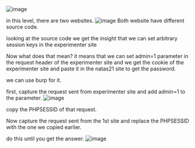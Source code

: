![image](https://github.com/user-attachments/assets/7cd0cb8c-c943-49fb-af5a-b24e95e5dfb8)


in this level, there are two websites.
![image](https://github.com/user-attachments/assets/14f815b0-f814-4365-922c-4f0a8c1a45dc)
Both website have different source code.

looking at the source code we get the insight that we can set arbitrary session keys in the experimenter site

Now what does that mean?  it means that we can set admin=1 parameter in the request header of the experimenter site and we get the cookie of the experimenter site and paste it in the natas21 site to get the password.

we can use burp for it.

first, capture the request sent from experimenter site and add admin=1 to the parameter.
![image](https://github.com/user-attachments/assets/e423f4d5-9d9a-40e2-8ae3-147e7450a995)


copy the PHPSESSID of that request.

Now capture the request sent from the 1st site and replace the PHPSESSID with the one we copied earlier.

do this until you get the answer.
![image](https://github.com/user-attachments/assets/9a1e3cd1-70db-4176-93b4-8eaf0ef7bfad)
